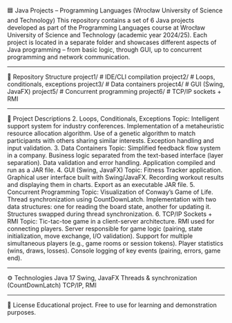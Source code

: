 🟦 Java Projects – Programming Languages (Wrocław University of Science and Technology)
This repository contains a set of 6 Java projects developed as part of the Programming Languages course at Wrocław University of Science and Technology (academic year 2024/25).
Each project is located in a separate folder and showcases different aspects of Java programming – from basic logic, through GUI, up to concurrent programming and network communication.

---

📂 Repository Structure
project1/ # IDE/CLI compilation
project2/ # Loops, conditionals, exceptions
project3/ # Data containers
project4/ # GUI (Swing, JavaFX)
project5/ # Concurrent programming
project6/ # TCP/IP sockets + RMI

---

📘 Project Descriptions
2. Loops, Conditionals, Exceptions
Topic: Intelligent support system for industry conferences.
Implementation of a metaheuristic resource allocation algorithm.
Use of a genetic algorithm to match participants with others sharing similar interests.
Exception handling and input validation.
3. Data Containers
Topic: Simplified feedback flow system in a company.
Business logic separated from the text-based interface (layer separation).
Data validation and error handling.
Application compiled and run as a JAR file.
4. GUI (Swing, JavaFX)
Topic: Fitness Tracker application.
Graphical user interface built with Swing/JavaFX.
Recording workout results and displaying them in charts.
Export as an executable JAR file.
5. Concurrent Programming
Topic: Visualization of Conway’s Game of Life.
Thread synchronization using CountDownLatch.
Implementation with two data structures:
one for reading the board state,
another for updating it.
Structures swapped during thread synchronization.
6. TCP/IP Sockets + RMI
Topic: Tic-tac-toe game in a client-server architecture.
RMI used for connecting players.
Server responsible for game logic (pairing, state initialization, move exchange, I/O validation).
Support for multiple simultaneous players (e.g., game rooms or session tokens).
Player statistics (wins, draws, losses).
Console logging of key events (pairing, errors, game end).

---
⚙️ Technologies
Java 17
Swing, JavaFX
Threads & synchronization (CountDownLatch)
TCP/IP, RMI

---

📄 License
Educational project. Free to use for learning and demonstration purposes.
